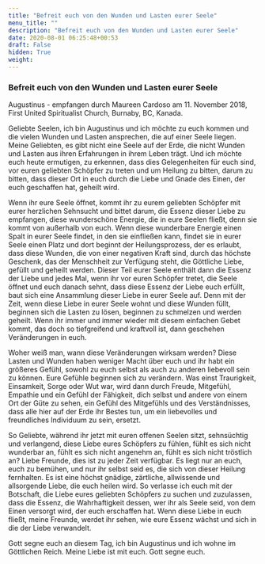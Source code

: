 ```yaml
---
title: "Befreit euch von den Wunden und Lasten eurer Seele"
menu_title: ""
description: "Befreit euch von den Wunden und Lasten eurer Seele"
date: 2020-08-01 06:25:48+00:53
draft: False
hidden: True
weight:
---
```

### Befreit euch von den Wunden und Lasten eurer Seele

Augustinus - empfangen durch Maureen Cardoso am 11. November 2018, First United Spiritualist Church, Burnaby, BC, Kanada.

Geliebte Seelen, ich bin Augustinus und ich möchte zu euch kommen und die vielen Wunden und Lasten ansprechen, die auf einer Seele liegen. Meine Geliebten, es gibt nicht eine Seele auf der Erde, die nicht Wunden und Lasten aus ihren Erfahrungen in ihrem Leben trägt. Und ich möchte euch heute ermutigen, zu erkennen, dass dies Gelegenheiten für euch sind, vor euren geliebten Schöpfer zu treten und um Heilung zu bitten, darum zu bitten, dass dieser Ort in euch durch die Liebe und Gnade des Einen, der euch geschaffen hat, geheilt wird.

Wenn ihr eure Seele öffnet, kommt ihr zu eurem geliebten Schöpfer mit eurer herzlichen Sehnsucht und bittet darum, die Essenz dieser Liebe zu empfangen, diese wunderschöne Energie, die in eure Seelen fließt, denn sie kommt von außerhalb von euch. Wenn diese wunderbare Energie einen Spalt in eurer Seele findet, in den sie einfließen kann, findet sie in eurer Seele einen Platz und dort beginnt der Heilungsprozess, der es erlaubt, dass diese Wunden, die von einer negativen Kraft sind, durch das höchste Geschenk, das der Menschheit zur Verfügung steht, die Göttliche Liebe, gefüllt und geheilt werden. Dieser Teil eurer Seele enthält dann die Essenz der Liebe und jedes Mal, wenn ihr vor euren Schöpfer tretet, die Seele öffnet und euch danach sehnt, dass diese Essenz der Liebe euch erfüllt, baut sich eine Ansammlung dieser Liebe in eurer Seele auf. Denn mit der Zeit, wenn diese Liebe in eurer Seele wohnt und diese Wunden füllt, beginnen sich die Lasten zu lösen, beginnen zu schmelzen und werden geheilt. Wenn ihr immer und immer wieder mit diesem einfachen Gebet kommt, das doch so tiefgreifend und kraftvoll ist, dann geschehen Veränderungen in euch.

Woher weiß man, wann diese Veränderungen wirksam werden? Diese Lasten und Wunden haben weniger Macht über euch und ihr habt ein größeres Gefühl, sowohl zu euch selbst als auch zu anderen liebevoll sein zu können. Eure Gefühle beginnen sich zu verändern. Was einst Traurigkeit, Einsamkeit, Sorge oder Wut war, wird dann durch Freude, Mitgefühl, Empathie und ein Gefühl der Fähigkeit, dich selbst und andere von einem Ort der Güte zu sehen, ein Gefühl des Mitgefühls und des Verständnisses, dass alle hier auf der Erde ihr Bestes tun, um ein liebevolles und freundliches Individuum zu sein, ersetzt.

So Geliebte, während ihr jetzt mit euren offenen Seelen sitzt, sehnsüchtig und verlangend, diese Liebe eures Schöpfers zu fühlen, fühlt es sich nicht wunderbar an, fühlt es sich nicht angenehm an, fühlt es sich nicht tröstlich an? Liebe Freunde, dies ist zu jeder Zeit verfügbar. Es liegt nur an euch, euch zu bemühen, und nur ihr selbst seid es, die sich von dieser Heilung fernhalten. Es ist eine höchst gnädige, zärtliche, allwissende und allsorgende Liebe, die euch heilen wird. So verlasse ich euch mit der Botschaft, die Liebe eures geliebten Schöpfers zu suchen und zuzulassen, dass die Essenz, die Wahrhaftigkeit dessen, wer ihr als Seele seid, von dem Einen versorgt wird, der euch erschaffen hat. Wenn diese Liebe in euch fließt, meine Freunde, werdet ihr sehen, wie eure Essenz wächst und sich in die der Liebe verwandelt.

Gott segne euch an diesem Tag, ich bin Augustinus und ich wohne im Göttlichen Reich. Meine Liebe ist mit euch. Gott segne euch.
